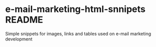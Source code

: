 # e-mail-marketing-html-snnipets README

Simple snippets for images, links and tables used on e-mail marketing development